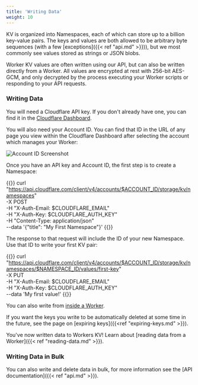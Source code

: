 ```yaml
---
title: 'Writing Data'
weight: 10
---
```


KV is organized into Namespaces, each of which can store up to a billion key-value pairs. The keys and values are both allowed to be arbitrary byte sequences (with a few [exceptions]({{< ref "api.md" >}})), but we most commonly see values stored as strings or JSON blobs.

Worker KV values are often written using our API, but can also be written directly from a Worker. All values are encrypted at rest with 256-bit AES-GCM, and only decrypted by the process executing your Worker scripts or responding to your API requests.

### Writing Data

You will need a Cloudflare API key. If you don't already have one, you can find it in the [Cloudflare Dashboard](https://support.cloudflare.com/hc/en-us/articles/200167836-Where-do-I-find-my-Cloudflare-API-key-).

You will also need your Account ID. You can find that ID in the URL of any page you view within the Cloudflare Dashboard after selecting the account which manages your Worker:

![Account ID Screenshot](/reference/media/account-id-url.png)

Once you have an API key and Account ID, the first step is to create a Namespace:

{{<highlight bash>}}
curl "https://api.cloudflare.com/client/v4/accounts/$ACCOUNT_ID/storage/kv/namespaces" \
  -X POST \
  -H "X-Auth-Email: $CLOUDFLARE_EMAIL" \
  -H "X-Auth-Key: $CLOUDFLARE_AUTH_KEY" \
  -H "Content-Type: application/json" \
  --data '{"title": "My First Namespace"}'
{{</highlight>}}

The response to that request will include the ID of your new Namespace. Use
that ID to write your first KV pair:

{{<highlight bash>}}
curl "https://api.cloudflare.com/client/v4/accounts/$ACCOUNT_ID/storage/kv/namespaces/$NAMESPACE_ID/values/first-key" \
  -X PUT \
  -H "X-Auth-Email: $CLOUDFLARE_EMAIL" \
  -H "X-Auth-Key: $CLOUDFLARE_AUTH_KEY" \
  --data 'My first value!'
{{</highlight>}}

You can also write from [inside a Worker](../api/#write-value).

If you want the keys you write to be automatically deleted at some time in the future, see the page on [expiring keys]({{<ref "expiring-keys.md" >}}).

You've now written data to Workers KV! Learn about [reading data from a Worker]({{< ref "reading-data.md" >}}).

### Writing Data in Bulk

You can also write and delete data in bulk, for more information see the [API documentation]({{< ref "api.md" >}}).